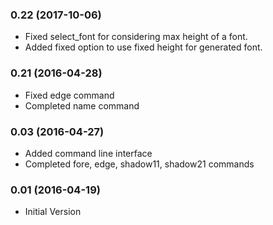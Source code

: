 ### 0.22 (2017-10-06)

- Fixed select_font for considering max height of a font.
- Added fixed option to use fixed height for generated font.

### 0.21 (2016-04-28)

- Fixed edge command
- Completed name command

### 0.03 (2016-04-27)

- Added command line interface
- Completed fore, edge, shadow11, shadow21 commands

### 0.01 (2016-04-19)

- Initial Version


